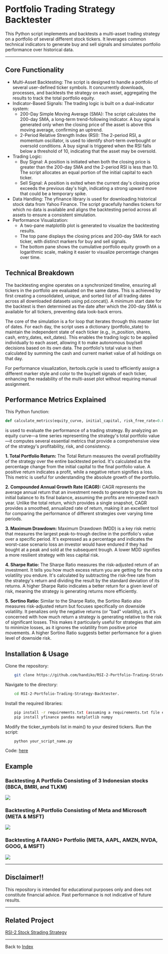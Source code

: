 # Portfolio Trading Strategy Backtester
This Python script implements and backtests a multi-asset trading strategy on a portfolio of several different stock tickers. It leverages common technical indicators to generate buy and sell signals and simulates portfolio performance over historical data.

---

## Core Functionality
* Multi-Asset Backtesting: The script is designed to handle a portfolio of several user-defined ticker symbols. It concurrently downloads, processes, and backtests the strategy on each asset, aggregating the results to track the total portfolio equity.
* Indicator-Based Signals: The trading logic is built on a dual-indicator system:
  * 200-Day Simple Moving Average (SMA): The script calculates the 200-day SMA, a long-term trend-following indicator. A buy signal is generated only when the closing price of the asset is above this moving average, confirming an uptrend.
  * 2-Period Relative Strength Index (RSI): The 2-period RSI, a momentum oscillator, is used to identify short-term overbought or oversold conditions. A buy signal is triggered when the RSI falls below a threshold of 10, indicating that the asset may be oversold.
* Trading Logic:
  * Buy Signal: A position is initiated when both the closing price is greater than the 200-day SMA and the 2-period RSI is less than 10. The script allocates an equal portion of the initial capital to each ticker.
  * Sell Signal: A position is exited when the current day's closing price exceeds the previous day's high, indicating a strong upward move that could be a temporary spike.
* Data Handling: The yfinance library is used for downloading historical stock data from Yahoo Finance. The script gracefully handles tickers for which no data is available and aligns the backtesting period across all assets to ensure a consistent simulation.
* Performance Visualization:
  * A two-pane matplotlib plot is generated to visualize the backtesting results.
  * The top pane displays the closing prices and 200-day SMA for each ticker, with distinct markers for buy and sell signals.
  * The bottom pane shows the cumulative portfolio equity growth on a logarithmic scale, making it easier to visualize percentage changes over time.

## Technical Breakdown
The backtesting engine operates on a synchronized timeline, ensuring all tickers in the portfolio are evaluated on the same dates. This is achieved by first creating a consolidated, unique, and sorted list of all trading dates across all downloaded datasets using pd.concat(). A minimum start date for the backtest is then determined as the date after which the 200-day SMA is available for all tickers, preventing data look-back errors.

The core of the simulation is a for loop that iterates through this master list of dates. For each day, the script uses a dictionary (portfolio_state) to maintain the independent state of each ticker (e.g., in_position, shares, cash, entry_dates, exit_dates). This enables the trading logic to be applied individually to each asset, allowing it to make autonomous buy/sell decisions based on its own data. The portfolio's total value is then calculated by summing the cash and current market value of all holdings on that day.

For performance visualization, itertools.cycle is used to efficiently assign a different marker style and color to the buy/sell signals of each ticker, enhancing the readability of the multi-asset plot without requiring manual assignment.

## Performance Metrics Explained
This Python function: 
```python
def calculate_metrics(equity_curve, initial_capital, risk_free_rate=0.04):
```
is used to evaluate the performance of a trading strategy. By analyzing an equity curve—a time series representing the strategy's total portfolio value—it computes several essential metrics that provide a comprehensive view of the strategy's profitability, risk, and consistency.

**1. Total Portfolio Return:** The Total Return measures the overall profitability of the strategy over the entire backtested period. It's calculated as the percentage change from the initial capital to the final portfolio value. A positive return indicates a profit, while a negative return signifies a loss. This metric is useful for understanding the absolute growth of the portfolio.

**2. Compounded Annual Growth Rate (CAGR):** CAGR represents the average annual return that an investment needs to generate to grow from its initial balance to its final balance, assuming the profits are reinvested each year. Unlike the total return, which provides a single snapshot, CAGR provides a smoothed, annualized rate of return, making it an excellent tool for comparing the performance of different strategies over varying time periods.

**3. Maximum Drawdown:** Maximum Drawdown (MDD) is a key risk metric that measures the largest peak-to-trough decline in the portfolio's value over a specific period.  It's expressed as a percentage and indicates the worst-case scenario loss an investor would have endured if they had bought at a peak and sold at the subsequent trough. A lower MDD signifies a more resilient strategy with less capital risk.

**4. Sharpe Ratio:** The Sharpe Ratio measures the risk-adjusted return of an investment. It tells you how much excess return you are getting for the extra volatility you endure. It's calculated by subtracting the risk-free rate from the strategy's return and dividing the result by the standard deviation of its returns. A higher Sharpe Ratio indicates a better return for a given level of risk, meaning the strategy is generating returns more efficiently.

**5. Sortino Ratio:** Similar to the Sharpe Ratio, the Sortino Ratio also measures risk-adjusted return but focuses specifically on downside volatility. It penalizes only the negative returns (or "bad" volatility), as it's concerned with how much return a strategy is generating relative to the risk of significant losses. This makes it particularly useful for strategies that aim to minimize losses, as it ignores the volatility from positive price movements. A higher Sortino Ratio suggests better performance for a given level of downside risk.

## Installation & Usage
Clone the repository:
```bash
    git clone https://github.com/handiko/RSI-2-Portfolio-Trading-Strategy-Backtester.git
```

Navigate to the directory:
```bash
    cd RSI-2-Portfolio-Trading-Strategy-Backtester.
```

Install the required libraries:
```bash
    pip install -r requirements.txt (assuming a requirements.txt file exists) or manually:
    pip install yfinance pandas matplotlib numpy
```

Modify the ticker_symbols list in main() to your desired tickers.
Run the script:
```bash
    python your_script_name.py
```

Code: [here](https://github.com/handiko/RSI-2-Portfolio-Trading-Strategy-Backtester/blob/main/JupyterNotebook/Portfolio%20Mode%20-%202-RSI%20Trading%20Strategy.ipynb)

## Example
### Backtesting A Portfolio Consisting of 3 Indonesian stocks (BBCA, BMRI, and TLKM)
![](./portfolio_trading_strategy_plot_3_tickers.png)



### Backtesting A Portfolio Consisting of Meta and Microsoft (META & MSFT)
![](./portfolio_trading_strategy_plot_2_tickers.png)



### Backtesting A FAANG+ Portfolio (META, AAPL, AMZN, NVDA, GOOG, & MSFT)
![](./portfolio_trading_strategy_plot_6_tickers.png)

---

## Disclaimer!!
This repository is intended for educational purposes only and does not constitute financial advice. Past performance is not indicative of future results.

---

## Related Project
[RSI-2 Stock Strading Strategy](https://github.com/handiko/RSI-2-Stock-Trading-Strategy/blob/main/README.md)

---

Back to [Index](https://github.com/handiko/handiko/blob/master/README.md)
